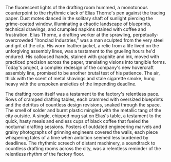 The fluorescent lights of the drafting room hummed, a monotonous counterpoint to the rhythmic clack of Elias Thorne's pen against the tracing paper.  Dust motes danced in the solitary shaft of sunlight piercing the grime-coated window, illuminating a chaotic landscape of blueprints, technical drawings, and crumpled napkins stained with coffee and frustration.  Elias Thorne, a drafting worker at the sprawling, perpetually-overcrowded  "Ironclad Industries," was a man sculpted from the very steel and grit of the city.  His worn leather jacket, a relic from a life lived on the unforgiving assembly lines, was a testament to the grueling hours he'd endured.  His calloused hands, stained with graphite and ink, moved with practiced precision across the paper, translating visions into tangible forms.  Today's project, a complex redesign of the company's new hovercraft assembly line, promised to be another brutal test of his patience.  The air, thick with the scent of metal shavings and stale cigarette smoke, hung heavy with the unspoken anxieties of the impending deadline.


The drafting room itself was a testament to the factory's relentless pace.  Rows of cramped drafting tables, each crammed with oversized blueprints and the detritus of countless design revisions, snaked through the space.  The smell of solder and burnt plastic mingled with the metallic tang of the city outside.  A single, chipped mug sat on Elias's table, a testament to the quick, hasty meals and endless cups of black coffee that fueled the nocturnal drafting sessions.  Posters of outdated engineering marvels and grainy photographs of grinning engineers covered the walls, each piece whispering tales of a time when ambition seemed less burdened by deadlines. The rhythmic screech of distant machinery, a soundtrack to countless drafting rooms across the city, was a relentless reminder of the relentless rhythm of the factory floor.
